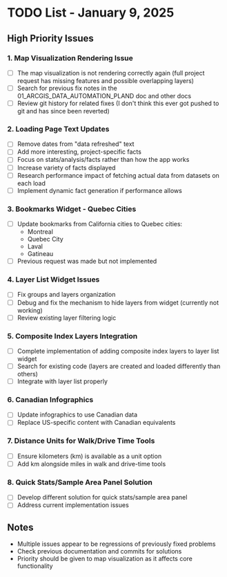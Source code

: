 # TODO List - January 9, 2025

## High Priority Issues

### 1. Map Visualization Rendering Issue
- [ ] The map visualization is not rendering correctly again (full project request has missing features and possible overlapping layers)
- [ ] Search for previous fix notes in the 01_ARCGIS_DATA_AUTOMATION_PLAND doc and other docs
- [ ] Review git history for related fixes (I don't think this ever got pushed to git and has since been reverted)

### 2. Loading Page Text Updates
- [ ] Remove dates from "data refreshed" text
- [ ] Add more interesting, project-specific facts
- [ ] Focus on stats/analysis/facts rather than how the app works
- [ ] Increase variety of facts displayed
- [ ] Research performance impact of fetching actual data from datasets on each load
- [ ] Implement dynamic fact generation if performance allows

### 3. Bookmarks Widget - Quebec Cities
- [ ] Update bookmarks from California cities to Quebec cities:
  - Montreal
  - Quebec City
  - Laval
  - Gatineau
- [ ] Previous request was made but not implemented

### 4. Layer List Widget Issues
- [ ] Fix groups and layers organization
- [ ] Debug and fix the mechanism to hide layers from widget (currently not working)
- [ ] Review existing layer filtering logic

### 5. Composite Index Layers Integration
- [ ] Complete implementation of adding composite index layers to layer list widget
- [ ] Search for existing code (layers are created and loaded differently than others)
- [ ] Integrate with layer list properly

### 6. Canadian Infographics
- [ ] Update infographics to use Canadian data
- [ ] Replace US-specific content with Canadian equivalents

### 7. Distance Units for Walk/Drive Time Tools
- [ ] Ensure kilometers (km) is available as a unit option
- [ ] Add km alongside miles in walk and drive-time tools

### 8. Quick Stats/Sample Area Panel Solution
- [ ] Develop different solution for quick stats/sample area panel
- [ ] Address current implementation issues

## Notes
- Multiple issues appear to be regressions of previously fixed problems
- Check previous documentation and commits for solutions
- Priority should be given to map visualization as it affects core functionality